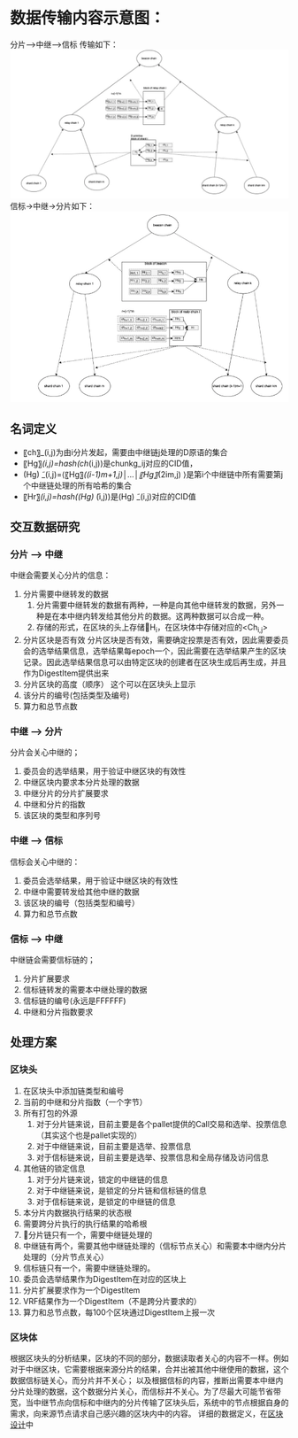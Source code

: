# 数据传输内容示意图：
分片-->中继-->信标 传输如下：  
![](upload.png)
信标->中继->分片如下：  
![](down.png)
## 名词定义  
* 〖ch〗_(i,j)为由i分片发起，需要由中继链j处理的D原语的集合  
* 〖Hg〗_(i,j)=hash(ch_(i,j))是chunkg_ij对应的CID值，  
*  (Hg) ̃_(i,j)=⟨〖Hg〗_((i-1)m+1,j)│…│〖Hg〗_(2im,j) ⟩是第i个中继链中所有需要第j个中继链处理的所有哈希的集合  
* 〖Hr〗_(i,j)=hash((Hg) ̃_(i,j))是(Hg) ̃_(i,j)对应的CID值  
## 交互数据研究
### 分片 --> 中继
中继会需要关心分片的信息：
1. 分片需要中继转发的数据  
   1. 分片需要中继转发的数据有两种，一种是向其他中继转发的数据，另外一种是在本中继内转发给其他分片的数据。这两种数据可以合成一种。
   2. 存储的形式，在区块的头上存储H<sub>i</sub>，在区块体中存储对应的\<Ch<sub>i,j</sub>\>
2. 分片区块是否有效
   分片区块是否有效，需要确定投票是否有效，因此需要委员会的选举结果信息，选举结果每epoch一个，因此需要在选举结果产生的区块记录。因此选举结果信息可以由特定区块的创建者在区块生成后再生成，并且作为DigestItem提供出来
3. 分片区块的高度（顺序）
    这个可以在区块头上显示
4. 该分片的编号(包括类型及编号)
5. 算力和总节点数
### 中继 --> 分片
分片会关心中继的；
1. 委员会的选举结果，用于验证中继区块的有效性
2. 中继区块内要求本分片处理的数据
3. 中继分片的分片扩展要求
4. 中继和分片的指数
5. 该区块的类型和序列号
### 中继 --> 信标
信标会关心中继的：
1. 委员会选举结果，用于验证中继区块的有效性
2. 中继中需要转发给其他中继的数据
3. 该区块的编号（包括类型和编号）
4. 算力和总节点数

### 信标 --> 中继
中继链会需要信标链的；
1. 分片扩展要求
2. 信标链转发的需要本中继处理的数据
3. 信标链的编号(永远是FFFFFF)
4. 中继和分片指数要求

## 处理方案
### 区块头
1. 在区块头中添加链类型和编号
2. 当前的中继和分片指数（一个字节）
6. 所有打包的外源
   1. 对于分片链来说，目前主要是各个pallet提供的Call交易和选举、投票信息（其实这个也是pallet实现的）
   2. 对于中继链来说，目前主要是选举、投票信息
   3. 对于信标链来说，目前主要是选举、投票信息和全局存储及访问信息
8. 其他链的锁定信息
   1. 对于分片链来说，锁定的中继链的信息
   2. 对于中继链来说，是锁定的分片链和信标链的信息
   3. 对于信标链来说，是锁定的中继链的信息
9. 本分片内数据执行结果的状态根
10. 需要跨分片执行的执行结果的哈希根
   1. 分片链只有一个，需要中继链处理的
   2. 中继链有两个，需要其他中继链处理的（信标节点关心）和需要本中继内分片处理的（分片节点关心）
   3. 信标链只有一个，需要中继链处理的。
11. 委员会选举结果作为DigestItem在对应的区块上
12. 分片扩展要求作为一个DigestItem
13. VRF结果作为一个DigestItem（不是跨分片要求的）
14. 算力和总节点数，每100个区块通过DigestItem上报一次

### 区块体
根据区块头的分析结果，区块的不同的部分，数据读取者关心的内容不一样。例如对于中继区块，它需要根据来源分片的结果，合并出被其他中继使用的数据，这个数据信标链关心，而分片并不关心； 以及根据信标的内容，推断出需要本中继内分片处理的数据，这个数据分片关心，而信标并不关心。为了尽最大可能节省带宽，当中继节点向信标和中继内的分片传输了区块头后，系统中的节点根据自身的需求，向来源节点请求自己感兴趣的区块内中的内容。
详细的数据定义，在[区块设计](../1-区块设计.md)中

